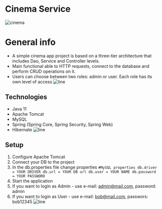 # Cinema Service
![cinema](https://pro.sony/s3/2017/04/08151948/main-banner_1600x450.jpg)
# General info
* A simple cinema app project is based on a three-tier architecture that includes Dao, Service and Controller levels.
* Main functional  able to  HTTP requests, connect to the database and perform CRUD operations on it.
* Users can choose between two roles: admin or user. Each role has its own level of access
  ![line](https://raw.githubusercontent.com/andreasbm/readme/master/assets/lines/rainbow.png)
## Technologies
* Java 11
* Apache Tomcat
* MySQL
* Spring (Spring Core, Spring Security, Spring Web)
* Hibernate
  ![line](https://raw.githubusercontent.com/andreasbm/readme/master/assets/lines/rainbow.png)
## Setup
1. Configure Apache Tomcat
2. Connect your DB to the project
3. In the db.properties file change properties
   `#MySQL properties
   db.driver = YOUR DRIVER
   db.url = YOUR DB url
   db.user = YOUR NAME
   db.password = YOUR PASSWORD`
4. Start the application
5. If you want to login as Admin - use e-mail: admin@mail.com, password: admin
6. If you want to login as User - use e-mail: bob@mail.com, passwors: bob12345
  ![line](https://raw.githubusercontent.com/andreasbm/readme/master/assets/lines/rainbow.png)
